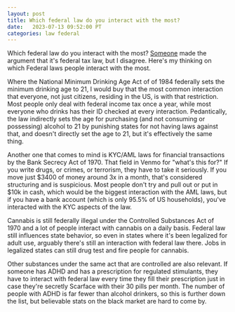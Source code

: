 ```yaml
---
layout: post
title: Which federal law do you interact with the most?
date:   2023-07-13 09:52:00 PT
categories: law federal 
---
```


Which federal law do you interact with the most? [Someone](https://news.ycombinator.com/item?id=36711734) made the argument that it's federal tax law, but I disagree. Here's my thinking on which Federal laws people interact with the most.

Where the National Minimum Drinking Age Act of of 1984 federally sets the minimum drinking age to 21, I would buy that the most common interaction that everyone, not just citizens, residing in the US, is with that restriction. Most people only deal with federal income tax once a year, while most everyone who drinks has their ID checked at every interaction.
Pedantically, the law indirectly sets the age for purchasing (and not consuming or possessing) alcohol to 21 by punishing states for not having laws against that, and doesn't directly set the age to 21, but it's effectively the same thing.

Another one that comes to mind is KYC/AML laws for financial transactions by the Bank Secrecy Act of 1970. That field in Venmo for "what's this for?" If you write drugs, or crimes, or terrorism, they have to take it seriously. If you move just $3400 of money around 3x in a month, that's considered structuring and is suspicious. Most people don't try and pull out or put in $10k in cash, which would be the biggest interaction with the AML laws, but if you have a bank account (which is only 95.5% of US households), you've interacted with the KYC aspects of the law.

Cannabis is still federally illegal under the Controlled Substances Act of 1970 and a lot of people interact with cannabis on a daily basis. Federal law still influences state behavior, so even in states where it's been legalized for adult use, arguably there's still an interaction with federal law there. Jobs in legalized states can still drug test and fire people for cannabis.

Other substances under the same act that are controlled are also relevant. If someone has ADHD and has a prescription for regulated stimulants, they have to interact with federal law every time they fill their prescription just in case they're secretly Scarface with their 30 pills per month. The number of people with ADHD is far fewer than alcohol drinkers, so this is further down the list, but believable stats on the black market are hard to come by.
